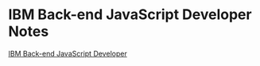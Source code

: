 # IBM Back-end JavaScript Developer Notes
[IBM Back-end JavaScript Developer](https://coursera.org/share/5301020a4424c13a9bfa6619cc54a6b8)
